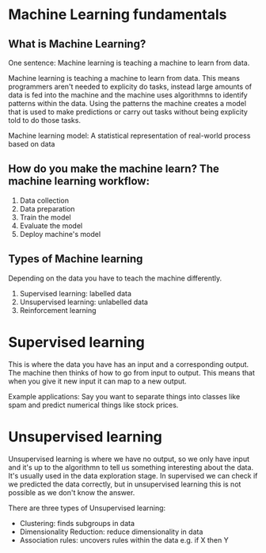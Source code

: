 # Machine Learning fundamentals

## What is Machine Learning?

One sentence: Machine learning is teaching a machine to learn from data.

Machine learning is teaching a machine to learn from data. This means programmers aren't needed to explicity do tasks, instead large amounts of data is fed into the machine and the machine uses algorithmns to identify patterns within the data. Using the patterns the machine creates a model that is used to make predictions or carry out tasks without being explicity told to do those tasks.

Machine learning model: A statistical representation of real-world process based on data

## How do you make the machine learn? The machine learning workflow:
1. Data collection
2. Data preparation
3. Train the model
4. Evaluate the model
5. Deploy machine's model

## Types of Machine learning
Depending on the data you have to teach the machine differently. 
1. Supervised learning: labelled data
2. Unsupervised learning: unlabelled data
3. Reinforcement learning

# Supervised learning
This is where the data you have has an input and a corresponding output. The machine then thinks of how to go from input to output. This means that when you give it new input it can map to a new output.

Example applications: Say you want to separate things into classes like spam and predict numerical things like stock prices.

# Unsupervised learning

Unsupervised learning is where we have no output, so we only have input and it's up to the algorithmn to tell us something interesting about the data. It's usually used in the data exploration stage. In supervised we can check if we predicted the data correctly, but in unsupervised learning this is not possible as we don't know the answer.

There are three types of Unsupervised learning:
- Clustering: finds subgroups in data
- Dimensionality Reduction: reduce dimensionality in data
- Association rules: uncovers rules within the data e.g. if X then Y